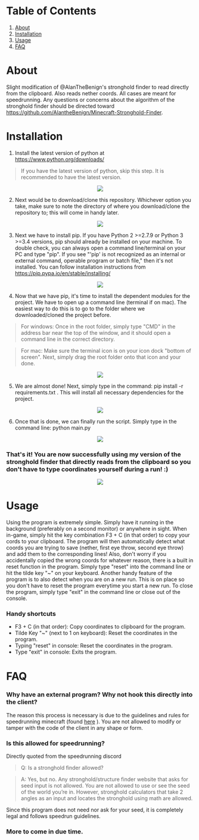 # Table of Contents
1. [About](#About)
2. [Installation](#Installation)
3. [Usage](#Usage)
4. [FAQ](#FAQ)

# About
Slight modification of @AlanTheBenign's stronghold finder to read directly from the clipboard. Also reads nether coords. All cases are meant for speedrunning. Any questions or concerns about the algorithm of the stronghold finder should be directed toward https://github.com/AlantheBenign/Minecraft-Stronghold-Finder.

# Installation
1. Install the latest version of python at https://www.python.org/downloads/
> If you have the latest version of python, skip this step. It is recommended to have the latest version.

<p align="center">
  <img src="https://gyazo.com/47f08b324b40cdd114cde214f3a7682b.png"/>
</p>

2. Next would be to download/clone this repository. Whichever option you take, make sure to note the directory of where you download/clone the repository to; this will come in handy later.

<p align="center">
  <img src="https://gyazo.com/79b451ca2db9a2a70c61521b9def1325.png"/>
</p>

3. Next we have to install pip. If you have Python 2 >=2.7.9 or Python 3 >=3.4 versions, pip should already be installed on your machine. To double check, you can always open a command line/terminal on your PC and type "pip". If you see "'pip' is not recognized as an internal or external command, operable program or batch file," then it's not installed. You can follow installation instructions from https://pip.pypa.io/en/stable/installing/

<p align="center">
  <img src="https://gyazo.com/afc0aa08122b14a847c3b962bd274d84.png"/>
</p>

4. Now that we have pip, it's time to install the dependent modules for the project. We have to open up a command line (terminal if on mac). The easiest way to do this is to go to the folder where we downloaded/cloned the project before. 
> For windows: Once in the root folder, simply type "CMD" in the address bar near the top of the window, and it should open a command line in the correct directory.

> For mac: Make sure the terminal icon is on your icon dock "bottom of screen". Next, simply drag the root folder onto that icon and your done.

<p align="center">
  <img src="https://gyazo.com/fb4f97e7c13ddfd2b6b21f410df07f87.png"/>
</p>

5. We are almost done! Next, simply type in the command: pip install -r requirements.txt . This will install all necessary dependencies for the project.

<p align="center">
  <img src="https://gyazo.com/40a30295cc59494b5574225497fb5a6b.png"/>
</p>

6. Once that is done, we can finally run the script. Simply type in the command line: python main.py

<p align="center">
  <img src="https://gyazo.com/d2447518cec45eb69bc0b70bf3b33533.png"/>
</p>

### That's it! You are now successfully using my version of the stronghold finder that directly reads from the clipboard so you don't have to type coordinates yourself during a run! :)

<p align="center">
  <img src="https://gyazo.com/790176ba760e511b602ffd61f96edc74.png"/>
</p>

# Usage
Using the program is extremely simple. Simply have it running in the background (preferably on a second monitor) or anywhere in sight. When in-game, simply
hit the key combination F3 + C (in that order) to copy your cords to your clipboard. The program will then automatically detect what coords you are trying to save
(nether, first eye throw, second eye throw) and add them to the corresponding lines! Also, don't worry if you accidentally copied the wrong coords for whatever reason, there is a built in reset function in the program. Simply type "reset" into the command line or hit the tilde key "~" on your keyboard. Another handy feature of the program is to also detect when you are on a new run. This is on place so you don't have to reset the program everytime you start a new run. To close the program, simply type "exit" in the command line or close out of the console.

### Handy shortcuts
- F3 + C (in that order): Copy coordinates to clipboard for the program.
- Tilde Key "~" (next to 1 on keyboard): Reset the coordinates in the program.
- Typing "reset" in console: Reset the coordinates in the program.
- Type "exit" in console: Exits the program.

# FAQ 

### Why have an external program? Why not hook this directly into the client?
The reason this process is necessary is due to the guidelines and rules for speedrunning minecraft (found [here](https://docs.google.com/document/d/1A7NtP7LegD7SYjho54gQDSlJkYZlofndjw2COu00yMU/edit) ). You are not allowed to modify or tamper with the code of the client in any shape or form.

### Is this allowed for speedrunning?
Directly quoted from the speedrunning discord

> Q: Is a stronghold finder allowed?

>A: Yes, but no. Any stronghold/structure finder website that asks for seed input is not allowed. You are not allowed to use or see the seed of the world you’re in. However, stronghold calculators that take 2 angles as an input and locates the stronghold using math are allowed.

Since this program does not need nor ask for your seed, it is completely legal and follows speedrun guidelines.

### More to come in due time.